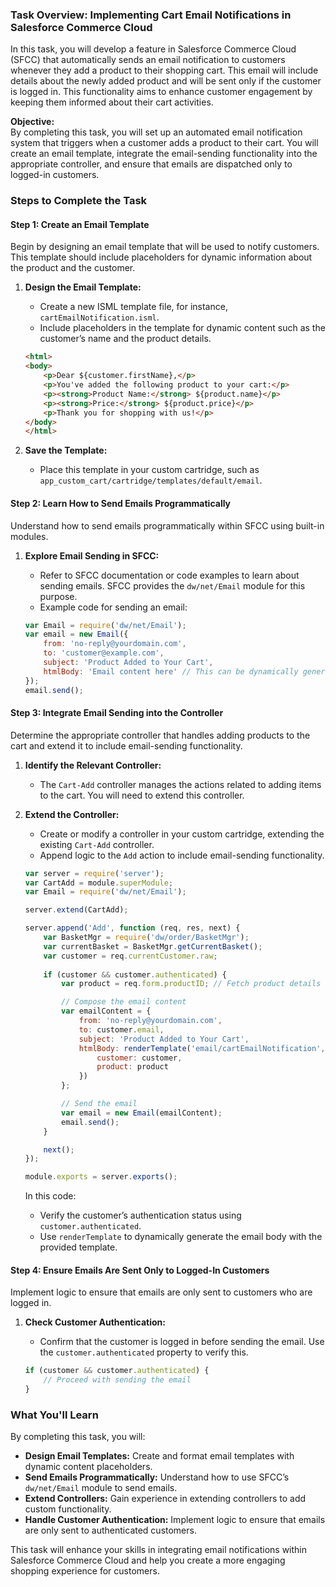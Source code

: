 ### Task Overview: Implementing Cart Email Notifications in Salesforce Commerce Cloud

In this task, you will develop a feature in Salesforce Commerce Cloud (SFCC) that automatically sends an email notification to customers whenever they add a product to their shopping cart. This email will include details about the newly added product and will be sent only if the customer is logged in. This functionality aims to enhance customer engagement by keeping them informed about their cart activities.

**Objective:**  
By completing this task, you will set up an automated email notification system that triggers when a customer adds a product to their cart. You will create an email template, integrate the email-sending functionality into the appropriate controller, and ensure that emails are dispatched only to logged-in customers.

### Steps to Complete the Task

#### Step 1: Create an Email Template

Begin by designing an email template that will be used to notify customers. This template should include placeholders for dynamic information about the product and the customer.

1. **Design the Email Template:**
   - Create a new ISML template file, for instance, `cartEmailNotification.isml`.
   - Include placeholders in the template for dynamic content such as the customer’s name and the product details.

   ```html
   <html>
   <body>
       <p>Dear ${customer.firstName},</p>
       <p>You've added the following product to your cart:</p>
       <p><strong>Product Name:</strong> ${product.name}</p>
       <p><strong>Price:</strong> ${product.price}</p>
       <p>Thank you for shopping with us!</p>
   </body>
   </html>
   ```

2. **Save the Template:**
   - Place this template in your custom cartridge, such as `app_custom_cart/cartridge/templates/default/email`.

#### Step 2: Learn How to Send Emails Programmatically

Understand how to send emails programmatically within SFCC using built-in modules.

1. **Explore Email Sending in SFCC:**
   - Refer to SFCC documentation or code examples to learn about sending emails. SFCC provides the `dw/net/Email` module for this purpose.
   - Example code for sending an email:

   ```javascript
   var Email = require('dw/net/Email');
   var email = new Email({
       from: 'no-reply@yourdomain.com',
       to: 'customer@example.com',
       subject: 'Product Added to Your Cart',
       htmlBody: 'Email content here' // This can be dynamically generated
   });
   email.send();
   ```

#### Step 3: Integrate Email Sending into the Controller

Determine the appropriate controller that handles adding products to the cart and extend it to include email-sending functionality.

1. **Identify the Relevant Controller:**
   - The `Cart-Add` controller manages the actions related to adding items to the cart. You will need to extend this controller.

2. **Extend the Controller:**
   - Create or modify a controller in your custom cartridge, extending the existing `Cart-Add` controller.
   - Append logic to the `Add` action to include email-sending functionality.

   ```javascript
   var server = require('server');
   var CartAdd = module.superModule;
   var Email = require('dw/net/Email');

   server.extend(CartAdd);

   server.append('Add', function (req, res, next) {
       var BasketMgr = require('dw/order/BasketMgr');
       var currentBasket = BasketMgr.getCurrentBasket();
       var customer = req.currentCustomer.raw;
       
       if (customer && customer.authenticated) {
           var product = req.form.productID; // Fetch product details as needed

           // Compose the email content
           var emailContent = {
               from: 'no-reply@yourdomain.com',
               to: customer.email,
               subject: 'Product Added to Your Cart',
               htmlBody: renderTemplate('email/cartEmailNotification', {
                   customer: customer,
                   product: product
               })
           };

           // Send the email
           var email = new Email(emailContent);
           email.send();
       }

       next();
   });

   module.exports = server.exports();
   ```

   In this code:
   - Verify the customer’s authentication status using `customer.authenticated`.
   - Use `renderTemplate` to dynamically generate the email body with the provided template.

#### Step 4: Ensure Emails Are Sent Only to Logged-In Customers

Implement logic to ensure that emails are only sent to customers who are logged in.

1. **Check Customer Authentication:**
   - Confirm that the customer is logged in before sending the email. Use the `customer.authenticated` property to verify this.

   ```javascript
   if (customer && customer.authenticated) {
       // Proceed with sending the email
   }
   ```

### What You'll Learn

By completing this task, you will:

- **Design Email Templates:** Create and format email templates with dynamic content placeholders.
- **Send Emails Programmatically:** Understand how to use SFCC’s `dw/net/Email` module to send emails.
- **Extend Controllers:** Gain experience in extending controllers to add custom functionality.
- **Handle Customer Authentication:** Implement logic to ensure that emails are only sent to authenticated customers.

This task will enhance your skills in integrating email notifications within Salesforce Commerce Cloud and help you create a more engaging shopping experience for customers.
